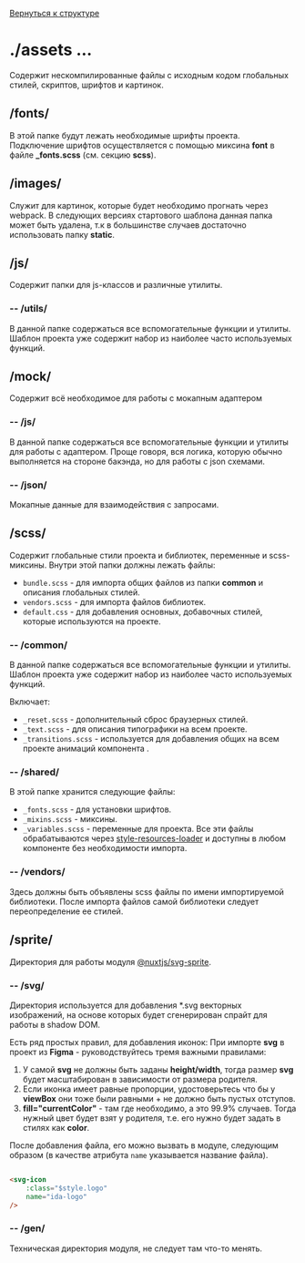 [Вернуться к структуре](../README.md)
# ./assets ...

Содержит нескомпилированные файлы с исходным кодом глобальных стилей, скриптов, шрифтов и картинок.

## /fonts/

В этой папке будут лежать необходимые шрифты проекта. Подключение шрифтов осуществляется с помощью
миксина **font** в файле **_fonts.scss** (см. секцию **scss**).

## /images/

Служит для картинок, которые будет необходимо прогнать через webpack.
В следующих версиях стартового шаблона данная папка может быть удалена,
т.к в большинстве случаев достаточно использовать папку **static**.

## /js/

Содержит папки для js-классов и различные утилиты.

### -- /utils/

В данной папке содержаться все вспомогательные функции и утилиты.
Шаблон проекта уже содержит набор из наиболее часто используемых функций.

## /mock/

Содержит всё необходимое для работы с мокапным адаптером

### -- /js/

В данной папке содержаться все вспомогательные функции и утилиты для работы с адаптером.
Проще говоря, вся логика, которую обычно выполняется на стороне бакэнда, но для работы с json схемами.

### -- /json/

Мокапные данные для взаимодействия с запросами.

## /scss/

Содержит глобальные стили проекта и библиотек, переменные и scss-миксины.
Внутри этой папки должны лежать файлы:
* `bundle.scss` - для импорта общих файлов из папки **common** и описания глобальных стилей.
* `vendors.scss` - для импорта файлов библиотек.
* `default.css` - для добавления основных, добавочных стилей, которые используются на проекте.

### -- /common/

В данной папке содержаться все вспомогательные функции и утилиты.
Шаблон проекта уже содержит набор из наиболее часто используемых функций.

Включает:
* `_reset.scss` - дополнительный сброс браузерных стилей.
* `_text.scss` - для описания типографики на всем проекте.
* `_transitions.scss` - используется для добавления общих на всем проекте анимаций
  компонента **<transition>**.

### -- /shared/

В этой папке хранится следующие файлы:
* `_fonts.scss` - для установки шрифтов.
* `_mixins.scss` - миксины.
* `_variables.scss` - переменные для проекта. Все эти файлы обрабатываются через
[style-resources-loader](https://github.com/yenshih/style-resources-loader)
и доступны в любом компоненте без необходимости импорта.

### -- /vendors/

Здесь должны быть объявлены scss файлы по имени импортируемой библиотеки. После импорта файлов самой
библиотеки следует переопределение ее стилей.

## /sprite/

Директория для работы модуля [@nuxtjs/svg-sprite](https://www.npmjs.com/package/@nuxtjs/svg-sprite).

### -- /svg/

Директория используется для добавления *.svg векторных изображений, на основе которых будет
сгенерирован спрайт для работы в shadow DOM.

Есть ряд простых правил, для добавления иконок:
При импорте **svg** в проект из **Figma** - руководствуйтесь тремя важными правилами:

1. У самой **svg** не должны быть заданы **height/width**, тогда размер **svg** будет масштабирован
   в зависимости от размера родителя.
2. Если иконка имеет равные пропорции, удостоверьтесь что бы у **viewBox** они тоже были равными +
   не должно быть пустых отступов.
3. **fill="currentColor"** - там где необходимо, а это 99.9% случаев. Тогда нужный цвет будет взят у
   родителя, т.е. его нужно будет задать в стилях как **color**.

После добавления файла, его можно вызвать в модуле, следующим образом (в качестве атрибута `name`
указывается название файла).

```html

<svg-icon
    :class="$style.logo"
    name="ida-logo"
/>
```

### -- /gen/

Техническая директория модуля, не следует там что-то менять.
